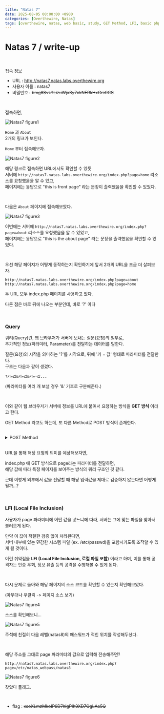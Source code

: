 ```yaml
---
title: "Natas 7"
date: 2025-08-05 00:00:00 +0900
categories: [Overthewire, Natas]
tags: [overthewire, natas, web basic, study, GET Method, LFI, basic php]
---
```


# Natas 7 / write-up

<br>

접속 정보 
- URL : http://natas7.natas.labs.overthewire.org
- 사용자 이름 : natas7
- 비밀번호 : ~~bmg8SvU1LizuWjx3y7xkNERkHxGre0GS~~

<br>

접속하면,

![Natas7 figure1](/assets/img/natas/2025-08-04-15-10-58.png)

`Home` 과 `About`  
2개의 링크가 보인다.

`Home` 부터 접속해보자.

![Natas7 figure2](/assets/img/natas/2025-08-04-15-12-20.png)

해당 링크로 접속하면 URL에서도 확인할 수 있듯  
서버에 `http://natas7.natas.labs.overthewire.org/index.php?page=home` 리소스를 요청했음을 알 수 있고,  
페이지에는 응답으로 "this is front page" 라는 문장이 출력했음을 확인할 수 있었다.

<br>

다음은 `About` 페이지에 접속해보았다.

![Natas7 figure3](/assets/img/natas/2025-08-04-15-15-33.png)

이번에는 서버에 `http://natas7.natas.labs.overthewire.org/index.php?page=about` 리소스를 요청했음을 알 수 있었고,  
페이지에는 응답으로 "this is the about page" 라는 문장을 출력했음을 확인할 수 있었다.

<br>

우선 해당 페이지가 어떻게 동작하는지 확인하기에 앞서 2개의 URL을 조금 더 살펴보자.  

`http://natas7.natas.labs.overthewire.org/index.php?page=about`  
`http://natas7.natas.labs.overthewire.org/index.php?page=home`

두 URL 모두 index.php 페이지를 사용하고 있다.

다른 점은 바로 뒤에 나오는 부분인데, 바로 '?' 이다

<br>

### Query

쿼리(Query)란, 웹 브라우저가 서버에 보내는 질문(요청)의 일부로,  
추가적인 정보(파라미터, Parameter)를 전달하는 데이터를 말한다.

질문(요청)의 시작을 의미하는 '?'를 시작으로, 뒤에 '키 = 값' 형태로 파라미터를 전달한다.  
구조는 다음과 같이 생겼다.

```
?키=값&키=값&키=-값...
```
(파라미터를 여러 개 보낼 경우 '&' 기호로 구분해준다.)

<br>

이와 같이 웹 브라우저가 서버에 정보를 URL에 붙여서 요청하는 방식을 **GET 방식** 이라고 한다.

GET Method 라고도 하는데, 또 다른 Method로 POST 방식이 존재한다.

<br>

<details>
<summary> POST Method</summary>
<div markdown="1">
요청에 데이터를 본문(body)에 숨겨서 전달하는 방식.  
로그인에 필요한 중요 정보를 다룰 때 사용.

(GET과 POST의 장단점이 있으나 여기서 다루지는 않겠음)
</div>
</details>

<br>

URL을 통해 해당 요청의 의미를 예상해보자면,

index.php 에 GET 방식으로 page라는 파라미터를 전달하면,  
해당 값에 따라 특정 페이지를 보여주는 방식의 쿼리 구조인 것 같다.

근데 이렇게 외부에서 값을 전달할 때 해당 입력값을 제대로 검증하지 않는다면 어떻게 될까...?

<br>

### LFI (Local File Inclusion)
사용자가 page 파라미터에 어떤 값을 넣느냐에 따라, 서버는 그에 맞는 파일을 찾아서 불러오게 된다.

만약 이 값이 적절한 검증 없이 처리된다면,  
서버 내부에 있는 민감한 시스템 파일 (ex. /etc/passwd)을 포함시키도록 조작할 수 있게 될 것이다.

이런 취약점을 **LFI (Local File Inclusion, 로컬 파일 포함)** 이라고 하며,
이를 통해 공격자는 인증 우회, 정보 유출 등의 공격을 수행해볼 수 있게 된다.

<br>

다시 문제로 돌아와 해당 페이지의 소스 코드를 확인할 수 있는지 확인해보았다.

(아무대나 우클릭 -> 페이지 소스 보기)  

![Natas7 figure4](/assets/img/natas/2025-08-04-15-40-03.png)

소스를 확인해보니...

![Natas7 figure5](/assets/img/natas/2025-08-04-15-40-49.png)

주석에 친절히 다음 레벨(natas8)의 패스워드가 적힌 위치를 작성해두셨다.

<br>

해당 주소를 그대로 page 파라미터의 값으로 입력해 전송해주면?

```
http://natas7.natas.labs.overthewire.org/index.php?page=/etc/natas_webpass/natas8
```

![Natas7 figure6](/assets/img/natas/2025-08-04-15-57-27.png)

찾았다 플래그.

<br>

- flag : ~~xcoXLmzMkoIP9D7hlgPlh9XD7OgLAe5Q~~